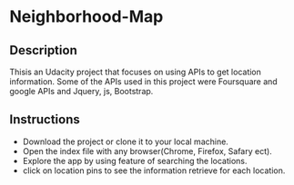 # Neighborhood-Map

## Description
Thisis an Udacity project that focuses on using APIs to get location information. Some of the APIs used in this project were Foursquare and google APIs and Jquery, js, Bootstrap.

## Instructions
* Download the project or clone it to your local machine.
* Open the index file with any browser(Chrome, Firefox, Safary ect).
* Explore the app by using feature of searching the locations.
* click on location pins to see the information retrieve for each location.
